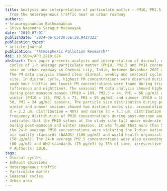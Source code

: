 ```yaml
---
title: Analysis and interpretation of particulate matter – PM10, PM2.5 and PM1 emissions
  from the heterogeneous traffic near an urban roadway
authors:
- Srimuruganandam Bathmanabhan
- Shiva Nagendra Saragur Madanayak
date: '2010-07-01'
publishDate: '2024-06-05T20:56:29.942732Z'
publication_types:
- article-journal
publication: '*Atmospheric Pollution Research*'
doi: 10.5094/APR.2010.024
abstract: This paper presents analysis and interpretation of diurnal, weekly and seasonal
  cycles of 1-h average particulate matter (PM10, PM2.5 and PM1) concentrations measured
  near an urban roadway in Chennai city, India, between November 2007 and May 2008.
  The PM data analysis showed clear diurnal, weekly and seasonal cycles at the study
  site. In diurnal cycle, highest PM concentrations were observed during weekday's
  peak hour traffic and lowest PM concentrations were found during trickle traffic
  (afternoon and nighttime). The seasonal PM data analysis showed highest concentrations
  during post monsoon season (PM10 = 189, PM2.5 = 84, PM1 = 66 μg/m3) compared to
  winter (PM10 = 135, PM2.5 = 73, PM1 = 59 μg/m3) and summer (PM10 = 102, PM2.5 =
  50, PM1 = 34 μg/m3) seasons. The particle size distribution during post-monsoon,
  winter and summer seasons showed two distinct modes viz. accumulation (mean diameter,
  d = 2.2 μm; distribution = 40%) and coarse (d = 7.1 μm, distribution = 60%). The
  frequency distribution of PM10 concentrations during post-monsoon and winter seasons
  indicated that the PM10 values at the study site fall under moderate to poor categories.
  During post-monsoon and winter seasons, it was found that more than 50% of the time
  the 24-h average PM10 concentrations were violating the Indian national ambient
  air quality standards (NAAQS) (100 μg/m3) and world health organization (WHO) standard
  (50 μg/m3). The 24-h average PM2.5 concentrations were also exceeding the NAAQS
  (60 μg/m3) and WHO standards (25 μg/m3) by 75% of time, irrespective of seasons.
  © Author(s) 2010.
tags:
- Diurnal cycles
- Exhaust emissions
- Heterogeneous traffic
- Particulate matter
- Seasonal cycles
- Urban area
---
```

